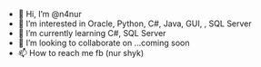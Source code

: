 - 👋 Hi, I’m @n4nur
- 👀 I’m interested in Oracle, Python, C#, Java, GUI, , SQL Server
- 🌱 I’m currently learning C#, SQL Server
- 💞️ I’m looking to collaborate on ...coming soon
- 📫 How to reach me fb (nur shyk) 

<!---
n4nur/n4nur is a ✨ special ✨ repository because its `README.md` (this file) appears on your GitHub profile.
You can click the Preview link to take a look at your changes.
--->

